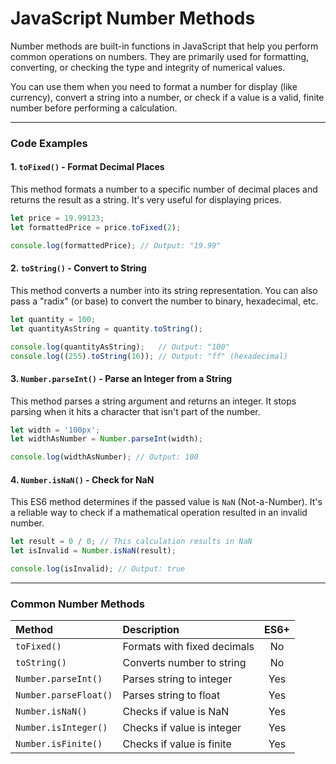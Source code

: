 # JavaScript Number Methods

Number methods are built-in functions in JavaScript that help you perform common operations on numbers. They are primarily used for formatting, converting, or checking the type and integrity of numerical values.

You can use them when you need to format a number for display (like currency), convert a string into a number, or check if a value is a valid, finite number before performing a calculation.

---

### Code Examples

#### 1. `toFixed()` - Format Decimal Places
This method formats a number to a specific number of decimal places and returns the result as a string. It's very useful for displaying prices.

```javascript
let price = 19.99123;
let formattedPrice = price.toFixed(2);

console.log(formattedPrice); // Output: "19.99"
```

#### 2. `toString()` - Convert to String
This method converts a number into its string representation. You can also pass a "radix" (or base) to convert the number to binary, hexadecimal, etc.

```javascript
let quantity = 100;
let quantityAsString = quantity.toString();

console.log(quantityAsString);   // Output: "100"
console.log((255).toString(16)); // Output: "ff" (hexadecimal)
```

#### 3. `Number.parseInt()` - Parse an Integer from a String
This method parses a string argument and returns an integer. It stops parsing when it hits a character that isn't part of the number.

```javascript
let width = '100px';
let widthAsNumber = Number.parseInt(width);

console.log(widthAsNumber); // Output: 100
```

#### 4. `Number.isNaN()` - Check for NaN
This ES6 method determines if the passed value is `NaN` (Not-a-Number). It's a reliable way to check if a mathematical operation resulted in an invalid number.

```javascript
let result = 0 / 0; // This calculation results in NaN
let isInvalid = Number.isNaN(result);

console.log(isInvalid); // Output: true
```

---

### Common Number Methods

| Method | Description | ES6+ |
| :--- | :--- | :---: |
| `toFixed()` | Formats with fixed decimals | No |
| `toString()` | Converts number to string | No |
| `Number.parseInt()` | Parses string to integer | Yes |
| `Number.parseFloat()`| Parses string to float | Yes |
| `Number.isNaN()` | Checks if value is NaN | Yes |
| `Number.isInteger()` | Checks if value is integer | Yes |
| `Number.isFinite()` | Checks if value is finite | Yes |